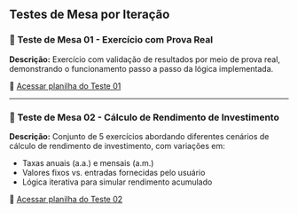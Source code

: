 ## Testes de Mesa por Iteração

### 🧪 Teste de Mesa 01 - Exercício com Prova Real

**Descrição:**  Exercício com validação de resultados por meio de prova real, demonstrando o funcionamento passo a passo da lógica implementada.

🔗 [Acessar planilha do Teste 01](https://docs.google.com/spreadsheets/d/1XipB3ZIBw8UkZMpYaWwvHYc1QzzDljNCNjpN7aPZPSA/edit?usp=sharing)

---

### 🧮 Teste de Mesa 02 - Cálculo de Rendimento de Investimento

**Descrição:**  Conjunto de 5 exercícios abordando diferentes cenários de cálculo de rendimento de investimento, com variações em:

- Taxas anuais (a.a.) e mensais (a.m.)
- Valores fixos vs. entradas fornecidas pelo usuário
- Lógica iterativa para simular rendimento acumulado

🔗 [Acessar planilha do Teste 02](https://docs.google.com/spreadsheets/d/1_OBFIq74LSEqApNQmf0huz9Fx3N_6GIrYWgUJMHYU-U/edit?usp=sharing)
